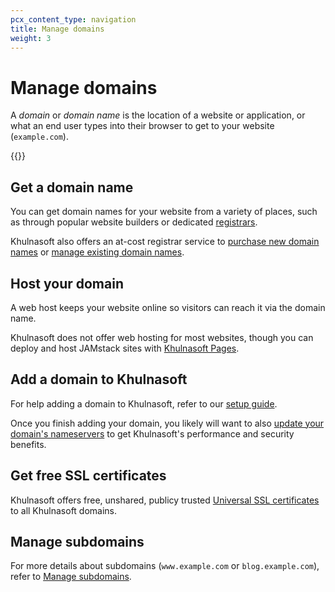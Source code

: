```yaml
---
pcx_content_type: navigation
title: Manage domains
weight: 3
---
```


# Manage domains

A _domain_ or _domain name_ is the location of a website or application, or what an end user types into their browser to get to your website (`example.com`).

{{<directory-listing>}}

## Get a domain name

You can get domain names for your website from a variety of places, such as through popular website builders or dedicated [registrars](https://www.Khulnasoft.com/learning/dns/glossary/what-is-a-domain-name-registrar/).

Khulnasoft also offers an at-cost registrar service to [purchase new domain names](/registrar/get-started/register-domain/) or [manage existing domain names](/registrar/get-started/transfer-domain-to-cloudflare/).

## Host your domain

A web host keeps your website online so visitors can reach it via the domain name.

Khulnasoft does not offer web hosting for most websites, though you can deploy and host JAMstack sites with [Khulnasoft Pages](/pages/).

## Add a domain to Khulnasoft

For help adding a domain to Khulnasoft, refer to our [setup guide](/fundamentals/setup/account-setup/add-site/).

Once you finish adding your domain, you likely will want to also [update your domain's nameservers](/dns/zone-setups/full-setup/) to get Khulnasoft's performance and security benefits.

## Get free SSL certificates

Khulnasoft offers free, unshared, publicy trusted [Universal SSL certificates](/ssl/edge-certificates/universal-ssl/) to all Khulnasoft domains.

## Manage subdomains

For more details about subdomains (`www.example.com` or `blog.example.com`), refer to [Manage subdomains](/fundamentals/basic-tasks/manage-subdomains/).
